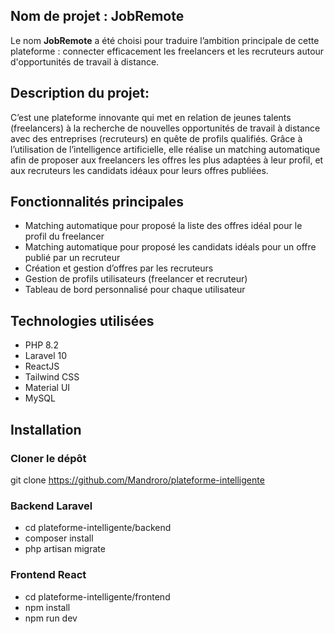 ## Nom de projet : JobRemote
Le nom **JobRemote** a été choisi pour traduire l’ambition principale de cette plateforme : connecter efficacement les freelancers et les recruteurs autour d'opportunités de travail à distance.

## Description du projet:
C’est une plateforme innovante qui met en relation de jeunes talents (freelancers) à la recherche de nouvelles opportunités de travail à distance avec des entreprises (recruteurs) en quête de profils qualifiés. Grâce à l’utilisation de l’intelligence artificielle, elle réalise un matching automatique afin de proposer aux freelancers les offres les plus adaptées à leur profil, et aux recruteurs les candidats idéaux pour leurs offres publiées.

## Fonctionnalités principales

- Matching automatique pour proposé la liste des offres idéal pour le profil du freelancer
- Matching automatique pour proposé les candidats idéals pour un offre publié par un recruteur
- Création et gestion d’offres par les recruteurs
- Gestion de profils utilisateurs (freelancer et recruteur)
- Tableau de bord personnalisé pour chaque utilisateur

## Technologies utilisées

- PHP 8.2
- Laravel 10
- ReactJS
- Tailwind CSS
- Material UI
- MySQL

## Installation

### Cloner le dépôt
git clone https://github.com/Mandroro/plateforme-intelligente

### Backend Laravel
- cd plateforme-intelligente/backend
- composer install
- php artisan migrate

### Frontend React
- cd plateforme-intelligente/frontend
- npm install
- npm run dev
